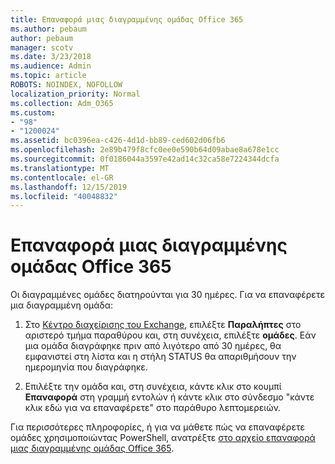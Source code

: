 ```yaml
---
title: Επαναφορά μιας διαγραμμένης ομάδας Office 365
ms.author: pebaum
author: pebaum
manager: scotv
ms.date: 3/23/2018
ms.audience: Admin
ms.topic: article
ROBOTS: NOINDEX, NOFOLLOW
localization_priority: Normal
ms.collection: Adm_O365
ms.custom:
- "98"
- "1200024"
ms.assetid: bc0396ea-c426-4d1d-bb89-ced602d06fb6
ms.openlocfilehash: 2e89b479f8cfc0ee0e590b64d09abae8a678e1cc
ms.sourcegitcommit: 0f0186044a3597e42ad14c32ca58e7224344dcfa
ms.translationtype: MT
ms.contentlocale: el-GR
ms.lasthandoff: 12/15/2019
ms.locfileid: "40048832"
---
```

# <a name="restore-a-deleted-office-365-group"></a>Επαναφορά μιας διαγραμμένης ομάδας Office 365

Οι διαγραμμένες ομάδες διατηρούνται για 30 ημέρες. Για να επαναφέρετε μια διαγραμμένη ομάδα:
  
1. Στο [Κέντρο διαχείρισης του Exchange](https://outlook.office365.com/ecp/), επιλέξτε **Παραλήπτες** στο αριστερό τμήμα παραθύρου και, στη συνέχεια, επιλέξτε **ομάδες**. Εάν μια ομάδα διαγράφηκε πριν από λιγότερο από 30 ημέρες, θα εμφανιστεί στη λίστα και η στήλη STATUS θα απαριθμήσουν την ημερομηνία που διαγράφηκε.

2. Επιλέξτε την ομάδα και, στη συνέχεια, κάντε κλικ στο κουμπί **Επαναφορά** στη γραμμή εντολών ή κάντε κλικ στο σύνδεσμο "κάντε κλικ εδώ για να επαναφέρετε" στο παράθυρο λεπτομερειών.

Για περισσότερες πληροφορίες, ή για να μάθετε πώς να επαναφέρετε ομάδες χρησιμοποιώντας PowerShell, ανατρέξτε [στο αρχείο επαναφορά μιας διαγραμμένης ομάδας Office 365](https://go.microsoft.com/fwlink/?linkid=867802).
  